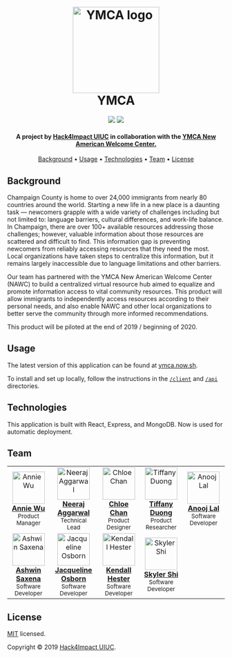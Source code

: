 <h1 align="center">
  <br>
  <a href="https://universityymca.org/"><img src="https://hampton.gov/ImageRepository/Document?documentID=25468" alt="YMCA logo" width="200"></a>
  <br/>
    YMCA
  </br>
</h1>

<p align="center">
    <img src="https://img.shields.io/circleci/build/github/hack4impact-uiuc/ymca/master?style=flat-square">
    <img src="https://img.shields.io/badge/license-MIT-blue?style=flat-square">
</p>

<h4 align="center">A project by <a href="https://uiuc.hack4impact.org/" target="_blank">Hack4Impact UIUC</a> in collaboration with the <a href="https://universityymca.org" target="_blank">YMCA New American Welcome Center.</a></h4>

<p align="center">
  <a href="#background">Background</a> •
  <a href="#usage">Usage</a> •
  <a href="#technologies">Technologies</a> •
  <a href="#team">Team</a> •
  <a href="#license">License</a>
</p>

## Background

Champaign County is home to over 24,000 immigrants from nearly 80 countries around the world. Starting a new life in a new place is a daunting task — newcomers grapple with a wide variety of challenges including but not limited to: language barriers, cultural differences, and work-life balance. In Champaign, there are over 100+ available resources addressing those challenges; however, valuable information about those resources are scattered and difficult to find. This information gap is preventing newcomers from reliably accessing resources that they need the most. Local organizations have taken steps to centralize this information, but it remains largely inaccessible due to language limitations and other barriers.

Our team has partnered with the YMCA New American Welcome Center (NAWC) to build a centralized virtual resource hub aimed to equalize and promote information access to vital community resources. This product will allow immigrants to independently access resources according to their personal needs, and also enable NAWC and other local organizations to better serve the community through more informed recommendations.

This product will be piloted at the end of 2019 / beginning of 2020.

## Usage

The latest version of this application can be found at [ymca.now.sh](ymca.now.sh).

To install and set up locally, follow the instructions in the [`/client`](https://github.com/hack4impact-uiuc/ymca/tree/master/client) and [`/api`](https://github.com/hack4impact-uiuc/ymca/tree/master/api) directories.

## Technologies

This application is built with React, Express, and MongoDB. Now is used for automatic deployment.

## Team

<table align="center">
  <tr>
    <td align="center"><a href="https://www.linkedin.com/in/anniewu701/"><img src="https://uiuc.hack4impact.org/static/images/people/annie_wu.jpg" width="75px;" alt="Annie Wu"/><br /><b>Annie Wu</b></a><br /><sub>Product Manager</sub></td>
    <td align="center"><a href="https://neerajaggarwal.com/"><img src="https://neerajaggarwal.com/assets/images/profile.jpg" width="75px;" alt="Neeraj Aggarwal"/><br /><b>Neeraj Aggarwal</b></a><br /><sub>Technical Lead</sub></td>
           <td align="center"><a href="https://www.linkedin.com/in/chloegchan/"><img src="https://uiuc.hack4impact.org/static/images/people/chloe_chan.jpg" width="75px;" alt="Chloe Chan"/><br /><b>Chloe Chan</b></a><br /><sub>Product Designer</sub></td>
            <td align="center"><a href="https://www.linkedin.com/in/tiffanytnduong"><img src="https://user-images.githubusercontent.com/7104017/65932642-1cf68280-e3d4-11e9-9e51-4fe92d7bcd9b.jpg" width="75px;" alt="Tiffany Duong"/><br /><b>Tiffany Duong</b></a><br /><sub>Product Researcher</sub></td>
    <td align="center"><a href="https://www.linkedin.com/in/anoojlal/"><img src="https://media.licdn.com/dms/image/C5103AQH4kzq-57U-3Q/profile-displayphoto-shrink_200_200/0?e=1575504000&v=beta&t=iXDaXuQgcDKygrs2hVSf2q5Z9aahR5wKSA1IuOI7HpY" width="75px;" alt="Anooj Lal"/><br /><b>Anooj Lal</b></a><br /><sub>Software Developer</sub></td>
  </tr>
  <tr>
            <td align="center"><a href="https://www.linkedin.com/in/ashwinsax/"><img src="https://media.licdn.com/dms/image/C4D03AQHWVEzCeVWV9g/profile-displayphoto-shrink_200_200/0?e=1575504000&v=beta&t=wGXtwPPyp1iNksKjE8ezrJd_-7QXXlpLW1Vvtp5ryGs" width="75px;" alt="Ashwin Saxena"/><br /><b>Ashwin Saxena</b></a><br /><sub>Software Developer</sub></td>
     <td align="center"><a href="https://jackieo5023.github.io/"><img src="https://jackieo5023.github.io/jacqueline.jpg" width="75px;" alt="Jacqueline Osborn"/><br /><b>Jacqueline Osborn</b></a><br /><sub>Software Developer</sub></td>
        <td align="center"><a href="https://www.linkedin.com/in/kendall-hester-429591168/"><img src="https://media.licdn.com/dms/image/C5603AQE4fiq2wYLN4w/profile-displayphoto-shrink_200_200/0?e=1575504000&v=beta&t=ENWJca_rj3uyCKSjckj0IkVQj-Z__6hCr9-rSIDvQOc" width="75px;" alt="Kendall Hester"/><br /><b>Kendall Hester</b></a><br /><sub>Software Developer</sub></td>
        <td align="center"><a href="http://skylershi.com/"><img src="https://uiuc.hack4impact.org/static/images/people/skyler_shi.jpg" width="75px;" alt="Skyler Shi"/><br /><b>Skyler Shi</b></a><br /><sub>Software Developer</sub></td>
  </tr>
</table>

## License

[MIT](https://github.com/hack4impact-uiuc/ymca/blob/master/LICENSE) licensed.<br>

Copyright © 2019 [Hack4Impact UIUC](https://github.com/hack4impact-uiuc).
